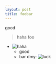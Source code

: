 ```yaml
---
layout: post
title: foobar
---
```


good
> haha
foo
- ![haha](/jek/public/images/dmy.jpg)
    - good
    - bar
    dmy:
    ![luck](/jek/public/images/dmy.jpg)
